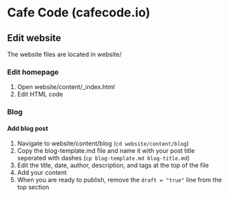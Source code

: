 # Cafe Code (cafecode.io)

## Edit website
The website files are located in website/

### Edit homepage
1. Open website/content/_index.html
2. Edit HTML code

### Blog

#### Add blog post
1. Navigate to website/content/blog (`cd website/content/blog`)
2. Copy the blog-template.md file and name it with your post title seperated with dashes (`cp blog-template.md blog-title.md`)
3. Edit the title, date, author, description, and tags at the top of the file
4. Add your content
5. When you are ready to publish, remove the `draft = "true"` line from the top section

